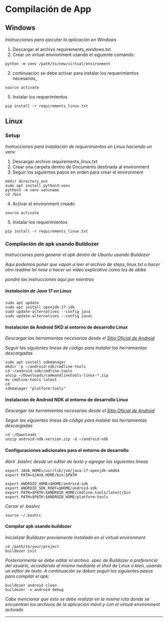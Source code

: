# Compilación de App

## Windows
_Instrucciones para ejecutar la aplicación en Windows_

1. Descargar el archivo requirements_windows.txt
2. Crear un virtual environment usando el siguiente comando:

```
python -m venv /path/to/new/virtual/environment
```
2. continuacion se debe activar para instalar los requerimientos necesarios_

```
source activate
```
5. Instalar los requerimientos
```
pip install -r requirements_linux.txt
```


## Linux

### Setup

_Instrucciones para instalación de requerimientos en Linux haciendo un venv_

1. Descargar archivo requirements_linux.txt
2. Crear una carpeta dentro de Documents destinada al environment
3. Seguir los siguientes pasos en orden para crear el environment
```
mkdir directory_env
sudo apt install python3-venv
python3 -m venv venvname
cd /bin
```
4. Activar el environment creado

```
source activate
```
5. Instalar los requerimientos
```
pip install -r requirements_linux.txt
```

### Compilación de apk usando Buildozer

_Instrucciones para generar el apk dentro de Ubuntu usando Buildozer_

_Aqui podemos poner que vayan a leer el archivo de steps_linux.txt o hacer otro readme lol nose o hacer un video explicativo como los de ebike_

_pondré las instrucciones aqui por mientras_

##### Instalación de Java 17 en Linux

```
sudo apt update
sudo apt install openjdk-17-jdk
sudo update-alternatives --config java
sudo update-alternatives --config javac
```
#### Instalación de Android SKD al entorno de desarrollo Linux

_Descargar las herramientas necesarias desde el [Sitio Oficial de Android](https://developer.android.com/studio?hl=es-419#downloads)_

_Seguir las siguientes lineas de código para instalar las herramientas descargadas_

```
sudo apt install sdkmanager
mkdir -p ~/android-sdk/cmdline-tools
cd ~/android-sdk/cmdline-tools
unzip ~/Downloads/commandlinetools-linux-*.zip
mv cmdline-tools latest
cd
sdkmanager "platform-tools"
```
#### Instalación de Android NDK al entorno de desarrollo Linux

_Descargar las herramientas necesarias desde el [Sitio Oficial de Android](https://developer.android.com/ndk/downloads?hl=es-419)_

_Seguir las siguientes líneas de código para instalar las herramientas descargadas_

```
cd ~/Downloads
unzip android-ndk-version.zip -d ~/android-ndk
```
#### Configuraciones adicionales para el entorno de desarrollo

_Abrir .bashrc desde un editor de texto y agregar las siguientes líneas_

```
export JAVA_HOME=/usr/lib/jvm/java-17-openjdk-amd64
export PATH=$JAVA_HOME/bin:$PATH

export ANDROID_HOME=$HOME/android-sdk
export ANDROID_SDK_ROOT=$HOME/android-sdk
export PATH=$PATH:$ANDROID_HOME/cmdline-tools/latest/bin
export PATH=$PATH:$ANDROID_HOME/platform-tools
```
_Cerrar el .bashrc_

```
source ~/.bashrc
```
#### Compilar apk usando buildozer

_Inicializar Buildozer previamente instalado en el virtual environment_

```
cd /path/to/your/project
buildozer init
```
_Posteriormente se debe editar el archivo .spec de Buildozer a preferencia del usuario, accediendo al mismo mediante el shell de Linux o bien, usando un editor de texto. A continuación se deben seguir los siguientes pasos para compilar el apk:_

```
buildozer android clean
buildozer -v android debug
```
_Cabe mencionar que esto se debe realizar en la misma ruta donde se encuentran los archivos de la aplicación móvil y con el virtual environment activado_




***